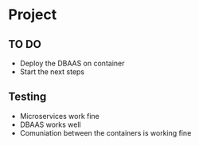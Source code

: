 # Project

## TO DO
* Deploy the DBAAS on container
* Start the next steps

## Testing

* Microservices work fine
* DBAAS works well
* Comuniation between the containers is working fine
